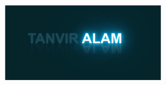 ![animated-glowing-text/imags/Peek_2021-12-01_01-19.gif](animated-glowing-text/imags/Peek_2021-12-01_01-19.gif)
